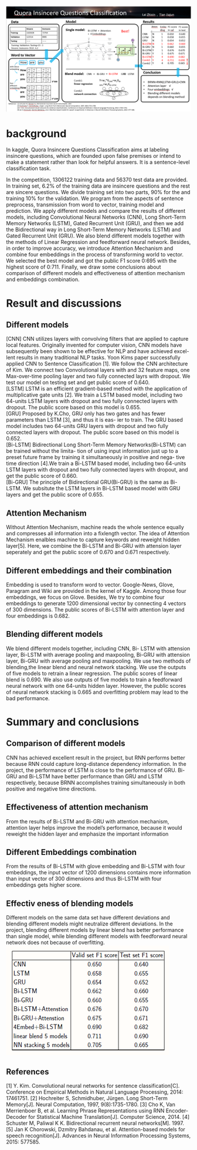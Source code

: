 ![image](images/1.png)   
# background
In kaggle, Quora Insincere Questions Classification aims at labeling insincere questions, which are founded upon false premises or intend to make a statement rather than look for helpful answers. It is a sentence-level classification task.

In the competition, 1306122 training data and 56370 test data are provided. In training set, 6.2% of the training data are insincere questions and the rest are sincere questions. We divide training set into two parts, 90% for the and training 10% for the validation. We program from the aspects of sentence preprocess, transmission from word to vector, training model and prediction. We apply different models and compare the results of different models, including Convolutional Neural Networks (CNN), Long Short-Term Memory Networks (LSTM), Gated Recurrent Unit (GRU), and then we add the Bidirectional way in Long Short-Term Memory Networks (LSTM) and Gated Recurrent Unit (GRU). We also blend different models together with the methods of Linear Regression and feedforward neural network. Besides, in order to improve accuracy, we introduce Attention Mechanism and combine four embeddings in the process of transforming world to vector. We selected the best model and got the public F1 score 0:695 with the highest score of 0:711. Finally, we draw some conclusions about comparison of different models and effectiveness of attention mechanism and embeddings combination.

# Result and discussions  
## Different models  
[CNN] CNN utilizes layers with convolving filters that are applied to capture local features. Originally invented
for computer vision, CNN models have subsequently been shown to be effective for NLP and have achieved excel-
lent results in many traditional NLP tasks. Yoon Kims paper successfully applied CNN to Sentence Classification
[1]. We follow the CNN architecture of Kim. We connect two Convolutional layers with and 32 feature maps, one
Max-over-time pooling layer and two fully connected layrs with dropout. We test our model on testing set and
get public score of 0.640.  
[LSTM] LSTM is an efficient gradient-based method with the application of multiplicative gate units [2]. We
train a LSTM based model, including two 64-units LSTM layers with dropout and two fully connected layers with
dropout. The public score based on this model is 0.655.  
[GRU] Proposed by K.Cho, GRU only has two gates and has fewer parameters than LSTM [3], and thus it is eas-
ier to train. The GRU based model includes two 64-units GRU layers with dropout and two fully connected layers
with dropout. The public score based on this model is 0.652.  
[Bi-LSTM] Bidirectional Long Short-Term Memory Networks(Bi-LSTM) can be trained without the limita-
tion of using input information just up to a preset future frame by training it simultaneously in positive and nega-
tive time direction [4].We train a Bi-LSTM based model, including two 64-units LSTM layers with dropout and two
fully connected layers with dropout, and get the public score of 0.660.  
[Bi-GRU] The principle of Bidirectional GRU(Bi-GRU) is the same as Bi-LSTM. We subsitute the LSTM layers
in Bi-LSTM based model with GRU layers and get the public score of 0.655.
## Attention Mechanism  
Without Attention Mechanism, machine reads the whole sentence equally and compresses all information into a fixlength vector. The idea of Attention Mechanism enalbles machine to capture keywords and reweight hidden layer[5]. Here, we combine the Bi-LSTM and Bi-GRU with attension layer seperately and get the public score of 0.670 and 0.671 respectively.
## Different embeddings and their combination  
Embedding is used to transform word to vector. Google-News, Glove, Paragram and Wiki are provided in the kernel of Kaggle. Among those four embeddings, we focus on Glove. Besides, We try to combine four embeddings to generate 1200 dimensional vector by connecting 4 vectors of 300 dimensions. The public scores of Bi-LSTM with attention layer and four embeddings is 0.682.
## Blending different models  
We blend different models together, including CNN, Bi- LSTM with attension layer, Bi-LSTM with average pooling and maxpooling, Bi-GRU with attension layer, Bi-GRU with average pooling and maxpooling. We use two methods of blending,the linear blend and neural network stacking.
We use the outputs of five models to retrain a linear regression. The public scores of linear blend is 0.690. We also use outputs of five models to train a feedforward neural network with one 64-units hidden layer. However, the public scores of neural network stacking is 0.665 and overfitting problem may lead to the bad performance.
# Summary and conclusions  
## Comparison of different models 
CNN has achieved excellent result in the project, but RNN performs better because RNN could capture long-distance dependency information. In the project, the performance of LSTM is close to the performance of GRU. Bi-GRU and Bi-LSTM have better performance than GRU and LSTM respectively, because BRNN accomplishes training simultaneously in both positive and negative time directions.
## Effectiveness of attention mechanism 
From the results of Bi-LSTM and Bi-GRU with attention mechanism, attention layer helps improve the model’s performance, because it would reweight the hidden layer and emphasize the important information
## Different Embeddings combination 
From the results of Bi-LSTM with glove embedding and Bi-LSTM with four embeddings, the input vector of 1200 dimensions contains more information than input vector of 300 dimensions and thus Bi-LSTM with four embeddings gets higher score.
## Effectiv eness of blending models
Different models on the same data set have different deviations and blending different models might neutralize different deviations. In the project, blending different models by linear blend has better performance than single model, while blending different models with feedforward neural network does not because of overfitting.
![image](images/2.png)

## References
[1] Y. Kim. Convolutional neural networks for sentence classification[C]. Conference on Empirical Methods in Natural
Language Processing, 2014: 17461751.
[2] Hochreiter S, Schmidhuber, Jürgen. Long Short-Term Memory[J]. Neural Computation, 1997, 9(8):1735-1780.
[3] Cho K, Van Merrienboer B, et al. Learning Phrase Representations using RNN Encoder-Decoder for Statistical Machine Translation[J]. Computer Science, 2014.
[4] Schuster M, Paliwal K K. Bidirectional recurrent neural networks[M]. 1997.
[5] Jan K Chorowski, Dzmitry Bahdanau, et al. Attention-based models for speech recognition[J]. Advances in Neural Information Processing Systems, 2015: 577585.
